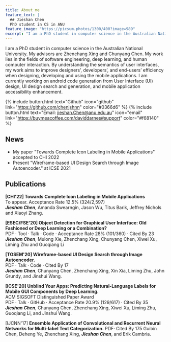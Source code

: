 ```yaml
---
title: About me
feature_text: |
  ## Jieshan Chen
  PhD student in CS in ANU
feature_image: "https://picsum.photos/1300/400?image=989"
excerpt: "I am a PhD student in computer science in the Australian National University. My work lies in the fields of software engineering, deep learning, and human computer interaction. By understanding the semantics of user interfaces, my work aims to improve designers’, developers’, and end-users’ efficiency when designing, developing and using the mobile applications. I am currently working on android code generation from User Interface (UI) design, UI design search and generation, and mobile application accessibility enhancement."
---
```


I am a PhD student in computer science in the Australian National University. My advisors are Zhenchang Xing and Chunyang Chen. My work lies in the fields of software engineering, deep learning, and human computer interaction. By understanding the semantics of user interfaces, my work aims to improve designers’, developers’, and end-users’ efficiency when designing, developing and using the mobile applications. I am currently working on android code generation from User Interface (UI) design, UI design search and generation, and mobile application accessibility enhancement.

{% include button.html text="Github" icon="github" link="https://github.com/chenjshnn" color="#0366d6" %} {% include button.html text="Email: jieshan.Chen@anu.edu.au" icon="email" link="https://buymeacoffee.com/daviddarnes#support" color="#f68140" %} 

## News
- My paper "Towards Complete Icon Labeling in Mobile Applications" accepted to CHI 2022
- Present "Wireframe-based UI Design Search through Image Autoencoder." at ICSE 2021


## Publications

**[CHI'22] Towards Complete Icon Labeling in Mobile Applications** <br />
To appear. Acceptance Rate 12.5% (324/2,597)  <br />
***Jieshan Chen***, Amanda Swearngin, Jason Wu, Titus Barik, Jeffrey Nichols and Xiaoyi Zhang.

**[ESEC/FSE'20] Object Detection for Graphical User Interface: Old Fashioned or Deep Learning or a Combination?** <br />
PDF · Tool · Talk · Code · Acceptance Rate 28% (101/360) · Cited By 23 <br />
***Jieshan Chen***, Mulong Xie, Zhenchang Xing, Chunyang Chen, Xiwei Xu, Liming Zhu and Guoqiang Li

**[TOSEM'20] Wireframe-based UI Design Search through Image Autoencoder.** <br />
PDF · Talk · Code · Cited By 17 <br />
***Jieshan Chen***, Chunyang Chen, Zhenchang Xing, Xin Xia, Liming Zhu, John Grundy, and Jinshui Wang.

**[ICSE'20] Unblind Your Apps: Predicting Natural-Language Labels for Mobile GUI Components by Deep Learning.** <br />
ACM SIGSOFT Distinguished Paper Award <br />
PDF · Talk · GitHub · Acceptance Rate 20.9% (129/617) · Cited By 35 <br />
***Jieshan Chen***, Chunyang Chen, Zhenchang Xing, Xiwei Xu, Liming Zhu, Guoqiang Li, and Jinshui Wang.

[IJCNN'17] **Ensemble Application of Convolutional and Recurrent Neural Networks for Multi-label Text Categorization.**
PDF· Cited By 175
Guibin Chen, Deheng Ye, Zhenchang Xing, ***Jieshan Chen***, and Erik Cambria.


